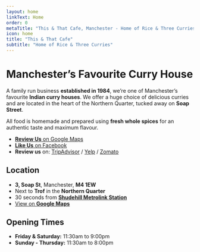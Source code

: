 ```yaml
---
layout: home
linkText: Home
order: 0
metaTitle: "This & That Cafe, Manchester - Home of Rice & Three Curries"
icon: home
title: "This & That Cafe"
subtitle: "Home of Rice & Three Curries"
---
```


# Manchester’s Favourite Curry House

A family run business **established in 1984**, we’re one of Manchester’s favourite **Indian curry houses**. We offer a huge choice of delicious curries and are located in the heart of the Northern Quarter, tucked away on **Soap Street**.

All food is homemade and prepared using **fresh whole spices** for an authentic taste and maximum flavour.

* [**Review Us** on Google Maps](http://shhhh.link/2994e)
* [**Like Us** on Facebook](https://www.facebook.com/ThisAndThatManchester)
* **Review us** on: [TripAdvisor][tripadvisor] / [Yelp][yelp] / [Zomato][zomato]

## <i class="icon-map-signs"></i>Location

* **3, Soap St**, Manchester, **M4 1EW**
* Next to **Trof** in the **Northern Quarter**
* 30 seconds from [**Shudehill Metrolink Station**](https://tfgm.com/public-transport/tram/stops/shudehill-tram)
* [View on **Google Maps**](https://goo.gl/maps/xTNreANmJEz)

## <i class="icon-clock"></i>Opening Times

* **Friday & Saturday:** 11:30am to 9:00pm
* **Sunday - Thursday:** 11:30am to 8:00pm


[tripadvisor]: https://www.tripadvisor.co.uk/Restaurant_Review-g187069-d732222-Reviews-This_That-Manchester_Greater_Manchester_England.html
[yelp]: https://www.yelp.co.uk/biz/this-and-that-manchester
[zomato]: https://www.zomato.com/manchester/this-that-northern-quarter/menu